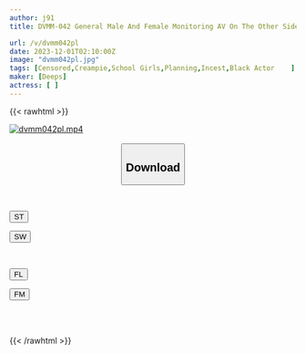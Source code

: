 ```yaml
---
author: j91
title: DVMM-042 General Male And Female Monitoring AV On The Other Side Of The Magic Mirror Is A Newly Remarried Mother! The New Dad Is Black! A High School Girl And Her New Father Challenge Each Other To Have Continuous Ejaculation Sex For 100,000 Yen Each In A Closed Room! A Foreign-sized Black Dick Is Screwed Into Her Underdeveloped Tight Pussy And The Impact Piston Hits Her Uterus Directly! …

url: /v/dvmm042pl
date: 2023-12-01T02:10:00Z
image: "dvmm042pl.jpg"
tags: [Censored,Creampie,School Girls,Planning,Incest,Black Actor	 ]
maker: [Deeps]
actress: [ ]
---
```



{{< rawhtml >}}

<div class="video" data-videoid="GPdjzg3RR9I1kKy">
    <a href="javascript:;">
        <img src="/v/dvmm042pl/dvmm042pl.jpg" width="WIDTH" height="HEIGHT" alt="dvmm042pl.mp4" loading="lazy">
    </a>
</div>

<script type="text/javascript" src="https://j91.asia/asset/on-demand-st.js"></script>

<br>
  <link rel="stylesheet" href="https://j91.asia/asset/bs5.css">
  
  <center>
  <button class="btn btn-primary" type="button" data-bs-toggle="collapse" data-bs-target=".multi-collapse" aria-expanded="false" aria-controls="multiCollapseExample1 multiCollapseExample2"><h2>Download</h2></button></center>
</p>
<div class="row">
  <div class="col">
    <div class="collapse multi-collapse" id="multiCollapseExample1">
      <div class="card card-body">
	      	      <br>
<div class="buttons">  
<p><a href="https://streamtape.to/v/GPdjzg3RR9I1kKy" target="_blank"><button class="btn-hover color-3"><i class="fa fa-download"></i> ST</button></a></p>
<p><a href="https://flaswish.com/hq8akfn0lz5l" target="_blank"><button class="btn-hover color-2"><i class="fa fa-download"></i> SW</button></a></p></div>
    </div>
  </div>
</div>
  <div class="col">
    <div class="collapse multi-collapse" id="multiCollapseExample2">
      <div class="card card-body">
	      <br>
<div class="buttons">
<p><a href="javascript:;" target="_blank"><button class="btn-hover color-9"><i class="fa fa-download"></i> FL</button></a></p>
<p><a href="javascript:;" target="_blank"><button class="btn-hover color-8"><i class="fa fa-download"></i> FM</button></a></p></div>
<br><br>
      </div>
    </div>
  </div>
</div>

{{< /rawhtml >}}